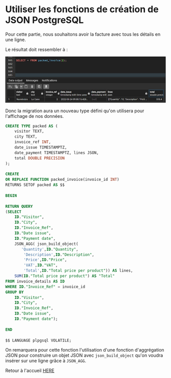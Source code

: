 # Utiliser les fonctions de création de JSON PostgreSQL

Pour cette partie, nous souhaitons avoir la facture avec tous les détails en une ligne.

Le résultat doit ressembler à :

![packed](../images/packed.jpg)

Donc la migration aura un nouveau type défini qu'on utilisera pour l'affichage de nos données.

```sql
CREATE TYPE packed AS (
    visitor TEXT, 
    city TEXT, 
    invoice_ref INT,
    date_issue TIMESTAMPTZ,
    date_payment TIMESTAMPTZ, lines JSON, 
    total DOUBLE PRECISION
);

CREATE
OR REPLACE FUNCTION packed_invoice(invoice_id INT) 
RETURNS SETOF packed AS $$

BEGIN

RETURN QUERY
(SELECT
    ID."Visitor",
    ID."City",
    ID."Invoice_Ref",
    ID."Date issue",
    ID."Payment date",
    JSON_AGG( json_build_object(
       'Quantity',ID."Quantity",
        'Description',ID."Description",
        'Price',ID."Price",
        'VAT',ID."VAT",
        'Total',ID."Total price per product")) AS lines,
    SUM(ID."Total price per product") AS "Total"
FROM invoice_details AS ID
WHERE ID."Invoice_Ref" = invoice_id
GROUP BY 
    ID."Visitor",
    ID."City", 
    ID."Invoice_Ref",
    ID."Date issue",
    ID."Payment date");

END

$$ LANGUAGE plpgsql VOLATILE;
```
On remarquera pour cette fonction l'utilisation d'une fonction d'aggrégation JSON pour construire un objet JSON avec `json_build_object` qu'on voudra insérer sur une ligne grâce à `JSON_AGG`.

Retour à l'accueil [HERE](../README.md)
